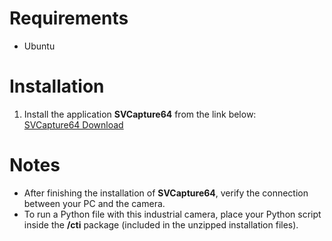 # Requirements
- Ubuntu

# Installation
1. Install the application **SVCapture64** from the link below:  
   [SVCapture64 Download](https://www.svs-vistek.com/en/industrial-cameras/svs-camera-detail.php?id=exo174CU3)

# Notes
- After finishing the installation of **SVCapture64**, verify the connection between your PC and the camera.  
- To run a Python file with this industrial camera, place your Python script inside the **/cti** package (included in the unzipped installation files).

